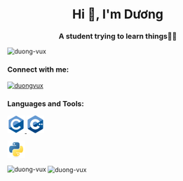 <h1 align="center">Hi 👋, I'm Dương</h1>

<h3 align="center">A student trying to learn things🤷‍♂️</h3>

<p align="left"> 
  <img src="https://komarev.com/ghpvc/?username=duong-vux&label=Profile%20views&color=0e75b6&style=flat" alt="duong-vux" /> </p>

<h3 align="left">Connect with me:</h3>

<p align="left">
  <a href="https://linkedin.com/in/duongvux" target="blank">
    <img align="center" src="https://raw.githubusercontent.com/rahuldkjain/github-profile-readme-generator/master/src/images/icons/Social/linked-in-alt.svg" alt="duongvux" height="30" width="40" />
  </a>

</p>


<h3 align="left">Languages and Tools:</h3>
<p align="left">
  

  
  <a href="https://www.cprogramming.com/" target="_blank" rel="noreferrer"> 
    <img src="https://raw.githubusercontent.com/devicons/devicon/master/icons/c/c-original.svg" alt="c" width="40" height="40"/> 
  </a> 
  
  <a href="https://www.w3schools.com/cpp/" target="_blank" rel="noreferrer"> 
    <img src="https://raw.githubusercontent.com/devicons/devicon/master/icons/cplusplus/cplusplus-original.svg" alt="cplusplus" width="40" height="40"/> 
  </a> 
  

  
  <a href="https://www.python.org" target="_blank" rel="noreferrer"> <img src="https://raw.githubusercontent.com/devicons/devicon/master/icons/python/python-original.svg" alt="python" width="40" height="40"/> 
  </a> 
</p>

<p><img align="left" src="https://github-readme-stats.vercel.app/api/top-langs?username=duong-vux&show_icons=true&locale=en&layout=compact" alt="duong-vux" /></p>

<p>&nbsp;<img align="center" src="https://github-readme-stats.vercel.app/api?username=duong-vux&show_icons=true&locale=en" alt="duong-vux" /></p>
